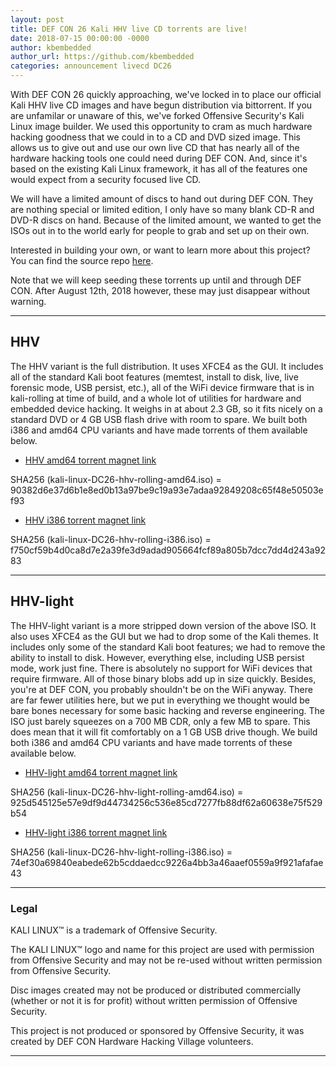 ```yaml
---
layout: post
title: DEF CON 26 Kali HHV live CD torrents are live!
date: 2018-07-15 00:00:00 -0000
author: kbembedded
author_url: https://github.com/kbembedded
categories: announcement livecd DC26
---
```


With DEF CON 26 quickly approaching, we've locked in to place our official Kali HHV live CD images and have begun distribution via bittorrent. If you are unfamilar or unaware of this, we've forked Offensive Security's Kali Linux image builder. We used this opportunity to cram as much hardware hacking goodness that we could in to a CD and DVD sized image. This allows us to give out and use our own live CD that has nearly all of the hardware hacking tools one could need during DEF CON. And, since it's based on the existing Kali Linux framework, it has all of the features one would expect from a security focused live CD.

We will have a limited amount of discs to hand out during DEF CON. They are nothing special or limited edition, I only have so many blank CD-R and DVD-R discs on hand. Because of the limited amount, we wanted to get the ISOs out in to the world early for people to grab and set up on their own.

Interested in building your own, or want to learn more about this project? You can find the source repo [here](https://github.com/DCHHV/kali-live-build-config).

Note that we will keep seeding these torrents up until and through DEF CON. After August 12th, 2018 however, these may just disappear without warning.

* * *
## HHV
The HHV variant is the full distribution. It uses XFCE4 as the GUI. It includes all of the standard Kali boot features (memtest, install to disk, live, live forensic mode, USB persist, etc.), all of the WiFi device firmware that is in kali-rolling at time of build, and a whole lot of utilities for hardware and embedded device hacking. It weighs in at about 2.3 GB, so it fits nicely on a standard DVD or 4 GB USB flash drive with room to spare. We built both i386 and amd64 CPU variants and have made torrents of them available below.

* [HHV amd64 torrent magnet link](magnet:?xt=urn:btih:c10b843b0676041050a2d99a676b7549683644fb&dn=kali-linux-DC26-hhv-rolling-amd64.iso&tr=http%3a%2f%2f104.236.218.246%3a6969%2fannounce)

SHA256 (kali-linux-DC26-hhv-rolling-amd64.iso) = 90382d6e37d6b1e8ed0b13a97be9c19a93e7adaa92849208c65f48e50503ef93

* [HHV i386 torrent magnet link](magnet:?xt=urn:btih:1ce9dcc4b0f83299c5383329c37db5c9ef99e272&dn=kali-linux-DC26-hhv-rolling-i386.iso&tr=http%3a%2f%2f104.236.218.246%3a6969%2fannounce)

SHA256 (kali-linux-DC26-hhv-rolling-i386.iso) = f750cf59b4d0ca8d7e2a39fe3d9adad905664fcf89a805b7dcc7dd4d243a9283

* * *
## HHV-light
The HHV-light variant is a more stripped down version of the above ISO. It also uses XFCE4 as the GUI but we had to drop some of the Kali themes. It includes only some of the standard Kali boot features; we had to remove the ability to install to disk. However, everything else, including USB persist mode, work just fine. There is absolutely no support for WiFi devices that require firmware. All of those binary blobs add up in size quickly. Besides, you're at DEF CON, you probably shouldn't be on the WiFi anyway. There are far fewer utilities here, but we put in everything we thought would be bare bones necessary for some basic hacking and reverse engineering. The ISO just barely squeezes on a 700 MB CDR, only a few MB to spare. This does mean that it will fit comfortably on a 1 GB USB drive though. We build both i386 and amd64 CPU variants and have made torrents of these available below.

* [HHV-light amd64 torrent magnet link](magnet:?xt=urn:btih:9aa791946f9fe59c688f2579b895ceb5a6b9ef36&dn=kali-linux-DC26-hhv-light-rolling-amd64.iso&tr=http%3a%2f%2f104.236.218.246%3a6969%2fannounce)

SHA256 (kali-linux-DC26-hhv-light-rolling-amd64.iso) = 925d545125e57e9df9d44734256c536e85cd7277fb88df62a60638e75f529b54

* [HHV-light i386 torrent magnet link](magnet:?xt=urn:btih:c8fa0b3f3495989a900be24efefe31a0b8f43390&dn=kali-linux-DC26-hhv-light-rolling-i386.iso&tr=http%3a%2f%2f104.236.218.246%3a6969%2fannounce)

SHA256 (kali-linux-DC26-hhv-light-rolling-i386.iso) = 74ef30a69840eabede62b5cddaedcc9226a4bb3a46aaef0559a9f921afafae43
* * *
### Legal
KALI LINUX™ is a trademark of Offensive Security.

The KALI LINUX™ logo and name for this project are used with permission from Offensive Security and may not be re-used without written permission from Offensive Security.

Disc images created may not be produced or distributed commercially (whether or not it is for profit) without written permission of Offensive Security.

This project is not produced or sponsored by Offensive Security, it was created by DEF CON Hardware Hacking Village volunteers.
* * *

